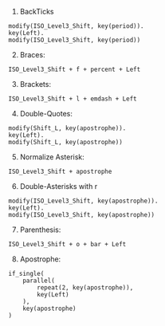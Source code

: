 1. BackTicks
```
modify(ISO_Level3_Shift, key(period)).
key(Left).
modify(ISO_Level3_Shift, key(period))
```

2. Braces:
```
ISO_Level3_Shift + f + percent + Left
```

3. Brackets:
```
ISO_Level3_Shift + l + emdash + Left
```

4. Double-Quotes:
```
modify(Shift_L, key(apostrophe)).
key(Left).
modify(Shift_L, key(apostrophe))
```

5. Normalize Asterisk:
```
ISO_Level3_Shift + apostrophe
```

6. Double-Asterisks with r
```
modify(ISO_Level3_Shift, key(apostrophe)).
key(Left).
modify(ISO_Level3_Shift, key(apostrophe))
```

7. Parenthesis:
```
ISO_Level3_Shift + o + bar + Left
```

8. Apostrophe:
```
if_single(
	parallel(
		repeat(2, key(apostrophe)),
		key(Left)
	),
	key(apostrophe)
)
```
